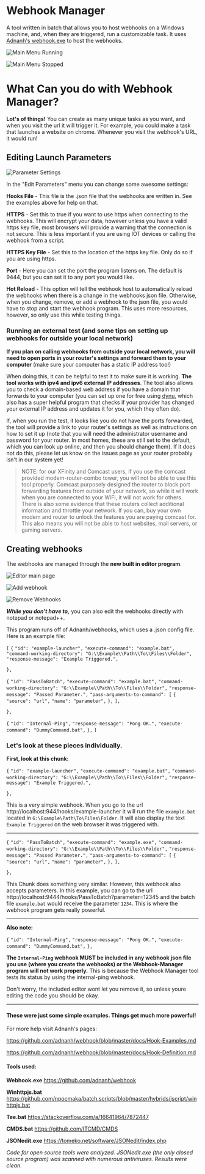 # Webhook Manager
A tool written in batch that allows you to host webhooks on a Windows machine, and, when they are triggered, run a customizable task. It uses [Adnanh's webhook.exe](https://github.com/adnanh/webhook) to host the webhooks.

![Main Menu Running](https://i.imgur.com/iv6ns68.png)

![Main Menu Stopped](https://i.imgur.com/UIGZ4nu.jpg)



# What Can you do with Webhook Manager?

**Lot's of things!** You can create as many unique tasks as you want, and when you visit the url it will trigger it. For example, you could make a task that launches a website on chrome. Whenever you visit the webhook's URL, it would run! 



## Editing Launch Parameters

![Parameter Settings](https://i.imgur.com/51nUeI1.jpg)

In the "Edit Parameters" menu you can change some awesome settings:

**Hooks File** - This file is the .json file that the webhooks are written in. See the examples above for help on that.

**HTTPS** - Set this to true if you want to use https when connecting to the webhooks. This will encrypt your data, however unless you have a valid https key file, most browsers will provide a warning that the connection is not secure. This is less important if you are using IOT devices or calling the webhook from a script.

**HTTPS Key File** - Set this to the location of the https key file. Only do so if you are using https.

**Port** - Here you can set the port the program listens on. The default is 9444, but you can set it to any port you would like.

**Hot Reload** - This option will tell the webhook host to automatically reload the webhooks when there is a change in the webhooks json file. Otherwise, when you change, remove, or add a webhook to the json file, you would have to stop and start the webhook program. This uses more resources, however, so only use this while testing things.

### Running an external test (and some tips on setting up webhooks for outside your local network)

**If you plan on calling webhooks from outside your local network, you will need to open ports in your router's settings and forward them to your computer** (make sure your computer has a static IP address too!)

When doing this, it can be helpful to test it to make sure it is working. **The tool works with ipv4 and ipv6 external IP addresses**. The tool also allows you to check a domain-based web address if you have a domain that forwards to your computer (you can set up one for free using [dynu](dynu.com), which also has a super helpful program that checks if your provider has changed your external IP address and updates it for you, which they often do).

If, when you run the test, it looks like you do not have the ports forwarded, the tool will provide a link to your router's settings as well as instructions on how to set it up (note that you will need the administrator username and password for your router. In most homes, these are still set to the default, which you can look up online, and then you should change them). If it does not do this, please let us know on the issues page as your router probably isn't in our system yet!

> NOTE: for our XFinity and Comcast users, if you use the comcast provided modem-router-combo tower, you will not be able to use this tool properly. Comcast purposely designed the router to block port forwarding features from outside of your network, so while it will work when you are connected to your WiFi, it will not work for others. There is also some evidence that these routers collect additional information and throttle your network. If you can, buy your own modem and router to unlock the features you are paying comcast for. This also means you will not be able to host websites, mail servers, or gaming servers.

 

## Creating webhooks

The webhooks are managed through the **new built in editor program**.

![Editor main page](https://i.imgur.com/lrca32V.png)

![Add webhook](https://i.imgur.com/SX5qpTo.png)

![Remove Webhooks](https://i.imgur.com/wR6GBFx.png)



***While you don't have to,*** you can also edit the webhooks directly with notepad or notepad++.

This program runs off of Adnanh/webhooks, which uses a .json config file. Here is an example file:

`[`
  `{`
    `"id": "example-launcher",`
    `"execute-command": "example.bat",`
    `"command-working-directory": "G:\\Example\\Path\\To\\Files\\Folder",`
    `"response-message": "Example Triggered.",`

  `},`

  `{`
    `"id": "PassToBatch",`
    `"execute-command": "example.bat",`
    `"command-working-directory": "G:\\Example\\Path\\To\\Files\\Folder",`
    `"response-message": "Passed Parameter.",`
    `"pass-arguments-to-command": [`
      `{`
        `"source": "url",`
        `"name": "parameter",`
      `},`
    `],`

  `},`

  `{`
    `"id": "Internal-Ping",`
    `"response-message": "Pong OK.",`
	`"execute-command": "DummyCommand.bat",`
  `},`
`]`

### Let's look at these pieces individually.

**First, look at this chunk:**

`{`
    `"id": "example-launcher",`
    `"execute-command": "example.bat",`
    `"command-working-directory": "G:\\Example\\Path\\To\\Files\\Folder",`
    `"response-message": "Example Triggered.",`

  `},`

This is a very simple webhook. When you go to the url http://localhost:944/hooks/example-launcher it will run the file `example.bat` located in `G:\Example\Path\To\Files\Folder`. It will also display the text `Example Triggered` on the web browser it was triggered with.

***

`{`
    `"id": "PassToBatch",`
    `"execute-command": "example.exe",`
    `"command-working-directory": "G:\\Example\\Path\\To\\Files\\Folder",`
    `"response-message": "Passed Parameter.",`
    `"pass-arguments-to-command": [`
      `{`
        `"source": "url",`
        `"name": "parameter",`
      `},`
    `],`

  `},`

This Chunk does something very similar. However, this webhook also accepts parameters. In this example, you can go to the url http://localhost:9444/hooks/PassToBatch?parameter=12345 and the batch file `example.bat` would receive the parameter `1234`. This is where the webhook program gets really powerful.

***

**Also note:**

`{`
    `"id": "Internal-Ping",`
    `"response-message": "Pong OK.",`
	`"execute-command": "DummyCommand.bat",`
  `},`

**The `Internal-Ping` webhook MUST be included in any webhook json file you use (where you create the webhooks) or the Webhook-Manager program will not work properly.** This is because the Webhook Manager tool tests its status by using the internal-ping webhook.

Don't worry, the included editor wont let you remove it, so unless youre editing the code you should be okay.

***

#### These were just some simple examples. Things get much more powerful!

For more help visit Adnanh's pages:

https://github.com/adnanh/webhook/blob/master/docs/Hook-Examples.md

https://github.com/adnanh/webhook/blob/master/docs/Hook-Definition.md

#### Tools used:

**Webhook.exe** https://github.com/adnanh/webhook

**Winhttpjs.bat** https://github.com/npocmaka/batch.scripts/blob/master/hybrids/jscript/winhttpjs.bat

**Tee.bat** https://stackoverflow.com/a/16641964/7872447

**CMDS.bat** https://github.com/ITCMD/CMDS

**JSONedit.exe** https://tomeko.net/software/JSONedit/index.php

*Code for open source tools were analyzed. JSONedit.exe (the only closed source program) was scanned with numerous antiviruses. Results were clean*.

